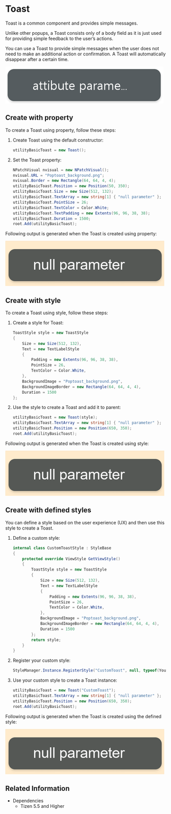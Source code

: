 # Toast

Toast is a common component and provides simple messages.

Unlike other popups, a Toast consists only of a body field as it is just used for providing simple feedback to the user’s actions.

You can use a Toast to provide simple messages when the user does not need to make an additional action or confirmation. A Toast will automatically disappear after a certain time.

![Toast](./media/toast.png)

## Create with property

To create a Toast using property, follow these steps:

1. Create Toast using the default constructor:

    ```cs
    utilityBasicToast = new Toast();
    ```

2. Set the Toast property:

    ```cs
    NPatchVisual nvisual = new NPatchVisual();
    nvisual.URL = "Poptoast_background.png";
    nvisual.Border = new Rectangle(64, 64, 4, 4);
    utilityBasicToast.Position = new Position(50, 350);
    utilityBasicToast.Size = new Size(512, 132);
    utilityBasicToast.TextArray = new string[1] { "null parameter" };
    utilityBasicToast.PointSize = 26;
    utilityBasicToast.TextColor = Color.White;
    utilityBasicToast.TextPadding = new Extents(96, 96, 38, 38);
    utilityBasicToast.Duration = 1500;
    root.Add(utilityBasicToast);
    ```

Following output is generated when the Toast is created using property:

![Toast](./media/toast.gif)

## Create with style

To create a Toast using style, follow these steps:

1. Create a style for Toast:

    ```cs
    ToastStyle style = new ToastStyle
    {
        Size = new Size(512, 132),
        Text = new TextLabelStyle
        {
            Padding = new Extents(96, 96, 38, 38),
            PointSize = 26,
            TextColor = Color.White,
        },
        BackgroundImage = "Poptoast_background.png",
        BackgroundImageBorder = new Rectangle(64, 64, 4, 4),
        Duration = 1500
    };
    ```

2. Use the style to create a Toast and add it to parent:

    ```cs
    utilityBasicToast = new Toast(style);
    utilityBasicToast.TextArray = new string[1] { "null parameter" };
    utilityBasicToast.Position = new Position(650, 350);
    root.Add(utilityBasicToast);
    ```

Following output is generated when the Toast is created using style:

![Toast](./media/toast.gif)

## Create with defined styles

You can define a style based on the user experience (UX) and then use this style to create a Toast.

1. Define a custom style:

    ```cs
    internal class CustomToastStyle : StyleBase
    {
        protected override ViewStyle GetViewStyle()
        {
            ToastStyle style = new ToastStyle
            {
                Size = new Size(512, 132),
                Text = new TextLabelStyle
                {
                    Padding = new Extents(96, 96, 38, 38),
                    PointSize = 26,
                    TextColor = Color.White,
                },
                BackgroundImage = "Poptoast_background.png",
                BackgroundImageBorder = new Rectangle(64, 64, 4, 4),
                Duration = 1500
            };
            return style;
        }
    }
    ```

2. Register your custom style:

    ```cs
    StyleManager.Instance.RegisterStyle("CustomToast", null, typeof(YourNameSpace.CustomToastStyle));
    ```

3. Use your custom style to create a Toast instance:

    ```cs
    utilityBasicToast = new Toast("CustomToast");
    utilityBasicToast.TextArray = new string[1] { "null parameter" };
    utilityBasicToast.Position = new Position(650, 350);
    root.Add(utilityBasicToast);
    ```

Following output is generated when the Toast is created using the defined style:

![Toast](./media/toast.gif)

## Related Information

- Dependencies
  -   Tizen 5.5 and Higher
